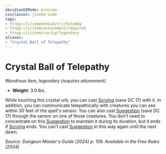 ```yaml
---
obsidianUIMode: preview
cssclasses: json5e-item
tags:
- ttrpg-cli/compendium/src/5e/xdmg
- ttrpg-cli/item/attunement/required
- ttrpg-cli/item/rarity/legendary
aliases: 
- "Crystal Ball of Telepathy"
---
```

# Crystal Ball of Telepathy
*Wondrous item, legendary (requires attunement)*  


- **Weight**: 3.0 lbs.

While touching this crystal orb, you can cast [Scrying](Misc%20Files/CLI/compendium/spells/scrying-xphb.md) (save DC 17) with it. In addition, you can communicate telepathically with creatures you can see within 30 feet of the spell's sensor. You can also cast [Suggestion](Misc%20Files/CLI/compendium/spells/suggestion-xphb.md) (save DC 17) through the sensor on one of those creatures. You don't need to concentrate on this [Suggestion](Misc%20Files/CLI/compendium/spells/suggestion-xphb.md) to maintain it during its duration, but it ends if [Scrying](Misc%20Files/CLI/compendium/spells/scrying-xphb.md) ends. You can't cast [Suggestion](Misc%20Files/CLI/compendium/spells/suggestion-xphb.md) in this way again until the next dawn.

*Source: Dungeon Master's Guide (2024) p. 159. Available in the Free Rules (2024)*